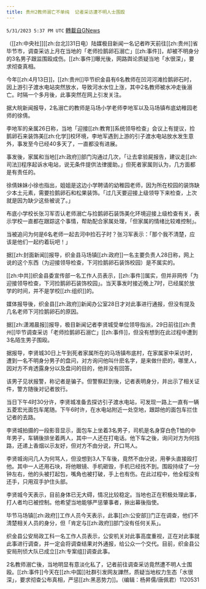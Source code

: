 ```yaml
---
title: 贵州2教师溺亡不单纯  记者采访遭不明人士围殴
---
```

`5/31/2023 5:37 PM UTC` [轉載自GNews](https://gnews.org/articles/1345782)


（[[zh:中央社]][[zh:台北]]31日电）陆媒极目新闻一名记者昨天前往[[zh:贵州]]省毕节市，调查采访上月在当地的「老师捡鹅卵石溺亡」[[zh:事件]]，却被不明身分的3名男子跟监围殴成伤。[[zh:事件]]曝光後，网路舆论质疑当地「水很深」，要求彻查真相。

今年[[zh:4月13日]]，[[zh:贵州]]毕节织金县有6名教师在凹河河滩捡鹅卵石时，因上游引子渡水电站突然放水，导致河水水位上涨，其中2名教师被水冲走後溺亡。时隔一个多月後，此事突然在网上引发关注。

据大皖新闻报导，2名溺亡的教师是马场小学老师李地军以及马场镇布底幼稚园老师的徐倩。

李地军的亲属26日称，当地「迎接[[zh:教育]]系统领导检查」会议上有提议，捡鹅卵石来装饰美[[zh:化学]]校环境，李地军遇到上游的引子渡水电站放水发生意外，事发至今已经40多天了，一直都没有进展。

事发後，家属和当地[[zh:政府]]部门沟通过几次，「让去拿验屍报告，建议走[[zh:司法]]程序起诉水电站，说无条件提供法律援助。」但死者家属则认为，几方面都是有责任的。

徐倩妹妹小徐也指出，姐姐是这边小学聘请的幼稚园老师，因为所在校园的装饰缺少本土元素，需要捡鹅卵石和松果装饰。「过几天要迎接上级领导下来检查，上次就是因为缺少这些被说了。」

布底小学校长张习军否认老师溺亡与捡鹅卵石装饰美化环境迎接上级检查有关，表示学校一直都在跟踪这个事情，帮助配合家属处理，「但家属的情绪比较难控制」。

当被追问为何是6名老师一起去河中捡石子时？张习军表示：「那个我不清楚，应该是他们一起约着玩吧！」

据[[zh:封面新闻]]报导，织金县马场镇[[zh:政府]]一名主要负责人28日称，网上说的这个东西（为迎接领导检查，下河捡鹅卵石装饰校园）是不属实的。

[[zh:中共]]织金县委宣传部一名工作人员表示，[[zh:事件]]属实，但并非网传「为迎接领导检查，下河捡鹅卵石装饰校园」。当天事发时接近晚上7时，已经属於放学的时间，并不是学校[[zh:组织]]的。

媒体报导後，织金县[[zh:政府]]新闻办公室28日才对此事进行通报，但没有提及几名老师下河捡鹅卵石的原因。

据[[zh:潇湘晨报]]报导，极目新闻记者李贤城受单位领导指派，29日前往[[zh:贵州]]毕节调查采访「老师捡鹅卵石溺亡」[[zh:事件]]，但没有想到在此过程中遭到3名陌生男子围殴。

据报导，李贤城30日上午到死者家属所在的马场镇布底村，在家属家中采访时，遭到一名不明身分男子的盘问，对方询问他叫什麽名字，是来做什麽的，哪里人，因对方不肯透露身分以及盘问的目的，他并没有回答。

该男子见状报警，称记者是骗子。但警察赶到後，记者表明身分，并出示了相关证件，警方随後对记者放行。

当日下午4时30分许，李贤城准备去探访引子渡水电站，可发现一路上一直有一辆五菱宏光面包车尾随。下午6时许，在水电站附近一处空地，跟踪他的面包车拦住记者的去路。

李贤城拍摄的一段影音显示，面包车上坐着3名男子，司机是名身穿白色T恤的中年男子，车辆後排坐着两人，其中一人还在打电话。他下车之後，询问对方为何挡路，还递上香烟以示友好，但对方不由分说，开口骂人。

李贤城询问几人为何骂人，但没想到3人下车後，竟然不由分说，用拳头直接殴打他。其中一人还用石块，将他眼镜、手机砸毁，手机已经找不到。围殴持续了一分钟左右，他的头被打起包，嘴角也被打破，手上也有伤。在此过程中，他全程没有还手，只用双手护住头部。

李贤城今天表示，目前身体已无大碍，情况比较稳定。当地也正在积极处理此事，打人者均已被控制。他希望当地能够严惩肇事者，揪出幕後指使。

毕节马场镇[[zh:政府]]工作人员今天表示，此事[[zh:公安部]]门正在调查，他们不清楚相关人员的身分，但「肯定与[[zh:政府]]部门没有任何关系」。

织金县公安局政工科一名工作人员表示，公安机关对此事高度重视，正在对此事就此事进行调查，并一定会将调查结果对外通报，给公众一个交代。目前，织金县公安局刑侦大队已成立[[zh:专案组]]调查此事。

2名教师溺亡後，当地明显有意淡化私了，记者前往调查采访竟然遭不明人士围殴。[[zh:事件]]今天在[[zh:中国]]社群引发网友譁然，质疑当地权力生态「水很深」，要求彻查公布真相，严惩[[zh:黑恶势力]]。（编辑：杨昇儒/唐佩君）1120531

